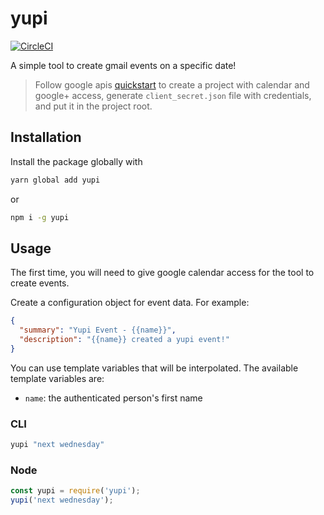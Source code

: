 # yupi

[![CircleCI](https://circleci.com/gh/spirosikmd/yupi.svg?style=svg)](https://circleci.com/gh/spirosikmd/yupi)

A simple tool to create gmail events on a specific date!

> Follow google apis [quickstart](https://developers.google.com/google-apps/calendar/quickstart/nodejs#step_1_turn_on_the_api_name)
to create a project with calendar and google+ access, generate `client_secret.json` file with credentials,
and put it in the project root.

## Installation

Install the package globally with

```bash
yarn global add yupi
```

or

```bash
npm i -g yupi
```

## Usage

The first time, you will need to give google calendar access for the tool to create events.

Create a configuration object for event data. For example:

```json
{
  "summary": "Yupi Event - {{name}}",
  "description": "{{name}} created a yupi event!"
}
```

You can use template variables that will be interpolated. The available template variables are:

- `name`: the authenticated person's first name

### CLI

```bash
yupi "next wednesday"
```

### Node

```javascript
const yupi = require('yupi');
yupi('next wednesday');
```
